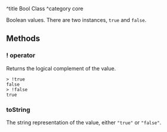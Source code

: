 ^title Bool Class
^category core

Boolean values. There are two instances, `true` and `false`.

## Methods

### **!** operator

Returns the logical complement of the value.

    > !true
    false
    > !false
    true

### toString

The string representation of the value, either `"true"` or `"false"`.
